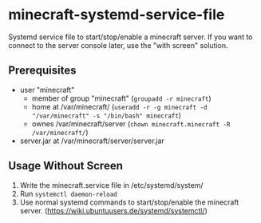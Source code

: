 # minecraft-systemd-service-file
Systemd service file to start/stop/enable a minecraft server. If you want to connect to the server console later, use the "with screen" solution.

## Prerequisites
* user "minecraft"
  * member of group "minecraft" (`groupadd -r minecraft`)
  * home at /var/minecraft/ (`useradd -r -g minecraft -d "/var/minecraft" -s "/bin/bash" minecraft`)
  * ownes /var/minecraft/server (`chown minecraft.minecraft -R /var/minecraft/`)
* server.jar at /var/minecraft/server/server.jar

## Usage Without Screen
1. Write the minecraft.service file in /etc/systemd/system/
2. Run `systemctl daemon-reload`
3. Use normal systemd commands to start/stop/enable the minecraft server. (https://wiki.ubuntuusers.de/systemd/systemctl/)
